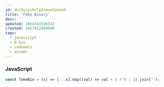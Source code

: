 ```yaml
---
id: dnc5yjyikvlp2nmvm7pnov0
title: 'Fake Binary'
desc: ''
updated: 1664741536332
created: 1657412460000
tags:
  - javascript
  - 8-kyu
  - codewars
  - answer
---
```


### JavaScript

```js
const fakeBin = (x) => [...x].map((val) => val < 5 ? 0 : 1).join('');
```
